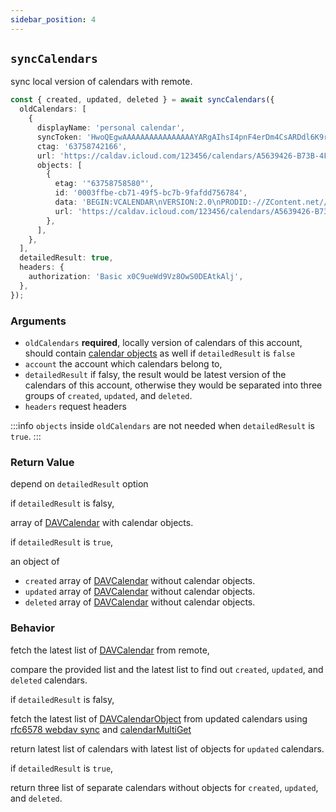 ```yaml
---
sidebar_position: 4
---
```


## `syncCalendars`

sync local version of calendars with remote.

```ts
const { created, updated, deleted } = await syncCalendars({
  oldCalendars: [
    {
      displayName: 'personal calendar',
      syncToken: 'HwoQEgwAAAAAAAAAAAAAAAAYARgAIhsI4pnF4erDm4CsARDdl6K9rqa9/pYBKAA=',
      ctag: '63758742166',
      url: 'https://caldav.icloud.com/123456/calendars/A5639426-B73B-4F90-86AB-D70F7F603E75/',
      objects: [
        {
          etag: '"63758758580"',
          id: '0003ffbe-cb71-49f5-bc7b-9fafdd756784',
          data: 'BEGIN:VCALENDAR\nVERSION:2.0\nPRODID:-//ZContent.net//Zap Calendar 1.0//EN\nCALSCALE:GREGORIAN\nMETHOD:PUBLISH\nBEGIN:VEVENT\nSUMMARY:Abraham Lincoln\nUID:c7614cff-3549-4a00-9152-d25cc1fe077d\nSEQUENCE:0\nSTATUS:CONFIRMED\nTRANSP:TRANSPARENT\nRRULE:FREQ=YEARLY;INTERVAL=1;BYMONTH=2;BYMONTHDAY=12\nDTSTART:20080212\nDTEND:20080213\nDTSTAMP:20150421T141403\nCATEGORIES:U.S. Presidents,Civil War People\nLOCATION:Hodgenville, Kentucky\nGEO:37.5739497;-85.7399606\nDESCRIPTION:Born February 12, 1809\nSixteenth President (1861-1865)\n\n\n\n \nhttp://AmericanHistoryCalendar.com\nURL:http://americanhistorycalendar.com/peoplecalendar/1,328-abraham-lincol\n n\nEND:VEVENT\nEND:VCALENDAR',
          url: 'https://caldav.icloud.com/123456/calendars/A5639426-B73B-4F90-86AB-D70F7F603E75/test.ics',
        },
      ],
    },
  ],
  detailedResult: true,
  headers: {
    authorization: 'Basic x0C9ueWd9Vz8OwS0DEAtkAlj',
  },
});
```

### Arguments

- `oldCalendars` **required**, locally version of calendars of this account, should contain [calendar objects](../types/DAVCalendarObject.md) as well if `detailedResult` is `false`
- `account` the account which calendars belong to,
- `detailedResult` if falsy, the result would be latest version of the calendars of this account, otherwise they would be separated into three groups of `created`, `updated`, and `deleted`.
- `headers` request headers

:::info
`objects` inside `oldCalendars` are not needed when `detailedResult` is `true`.
:::

### Return Value

depend on `detailedResult` option

if `detailedResult` is falsy,

array of [DAVCalendar](../types/DAVCalendar.md) with calendar objects.

if `detailedResult` is `true`,

an object of

- `created` array of [DAVCalendar](../types/DAVCalendar.md) without calendar objects.
- `updated` array of [DAVCalendar](../types/DAVCalendar.md) without calendar objects.
- `deleted` array of [DAVCalendar](../types/DAVCalendar.md) without calendar objects.

### Behavior

fetch the latest list of [DAVCalendar](../types/DAVCalendar.md) from remote,

compare the provided list and the latest list to find out `created`, `updated`, and `deleted` calendars.

if `detailedResult` is falsy,

fetch the latest list of [DAVCalendarObject](../types/DAVCalendarObject.md) from updated calendars using [rfc6578 webdav sync](https://datatracker.ietf.org/doc/html/rfc6578) and [calendarMultiGet](calendarMultiGet.md)

return latest list of calendars with latest list of objects for `updated` calendars.

if `detailedResult` is `true`,

return three list of separate calendars without objects for `created`, `updated`, and `deleted`.
